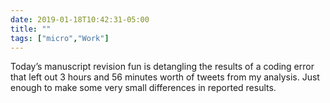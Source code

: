 ```yaml
---
date: 2019-01-18T10:42:31-05:00
title: ""
tags: ["micro","Work"]
---
```

Today’s manuscript revision fun is detangling the results of a coding error that left out 3 hours and 56 minutes worth of tweets from my analysis. Just enough to make some very small differences in reported results.
